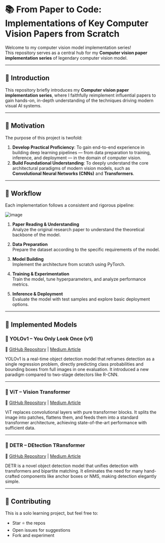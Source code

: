 # 📚 From Paper to Code: Implementations of Key Computer Vision Papers from Scratch

Welcome to my computer vision model implementation series!  
This repository serves as a central hub for my **Computer vision paper implementation series** of legendary computer vision model.



---

## 🚀 Introduction

This repository briefly introduces my **Computer vision paper implementation series**, where I faithfully reimplement influential papers to gain hands-on, in-depth understanding of the techniques driving modern visual AI systems.

---

## 🎯 Motivation

The purpose of this project is twofold:

1. **Develop Practical Proficiency**: To gain end-to-end experience in building deep learning pipelines — from data preparation to training, inference, and deployment — in the domain of computer vision.
2. **Build Foundational Understanding**: To deeply understand the core architectural paradigms of modern vision models, such as **Convolutional Neural Networks (CNNs)** and **Transformers**.

---

## 🔁 Workflow

Each implementation follows a consistent and rigorous pipeline:

![image](https://github.com/user-attachments/assets/c0bb7f29-2b8b-474e-8ce6-7a8fcc2cdee1)

1. **Paper Reading & Understanding**  
   Analyze the original research paper to understand the theoretical backbone of the model.

2. **Data Preparation**  
   Prepare the dataset according to the specific requirements of the model.

3. **Model Building**  
   Implement the architecture from scratch using PyTorch.

4. **Training & Experimentation**  
   Train the model, tune hyperparameters, and analyze performance metrics.

5. **Inference & Deployment**  
   Evaluate the model with test samples and explore basic deployment options.

---

## 🧠 Implemented Models

### 📌 YOLOv1 – You Only Look Once (v1)  
🔗 [GitHub Repository](https://github.com/bskkimm/Simple-YOLO-v1-implementation-from-scratch-using-PyTorch-) | [Medium Article](https://medium.com/@bskkim2022/yolo-v1-implementation-from-scratch-using-pytorch-d7fa95ff06ea)

YOLOv1 is a real-time object detection model that reframes detection as a single regression problem, directly predicting class probabilities and bounding boxes from full images in one evaluation. It introduced a new paradigm compared to two-stage detectors like R-CNN.

---

### 📌 ViT – Vision Transformer
🔗 [GitHub Repository](https://github.com/bskkimm/Simple-ViT-Implementation) | [Medium Article](https://medium.com/@bskkim2022/paper-reimplementation-vit-vision-transformer-eed3ad20dfe7)

ViT replaces convolutional layers with pure transformer blocks. It splits the image into patches, flattens them, and feeds them into a standard transformer architecture, achieving state-of-the-art performance with sufficient data.


---

### 📌 DETR – DEtection TRansformer
🔗 [GitHub Repository](https://github.com/bskkimm/Simple-DETR-Implementation) | [Medium Article](https://medium.com/@bskkim2022/detr-implementation-from-scratch-using-pytorch-0f783fe06363)

DETR is a novel object detection model that unifies detection with transformers and bipartite matching. It eliminates the need for many hand-crafted components like anchor boxes or NMS, making detection elegantly simple.

---

## 🤝 Contributing

This is a solo learning project, but feel free to:
- Star ⭐ the repos
- Open issues for suggestions
- Fork and experiment


